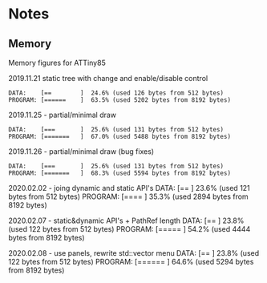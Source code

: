 # Notes

## Memory

Memory figures for ATTiny85

2019.11.21 static tree with change and enable/disable control
```text
DATA:    [==        ]  24.6% (used 126 bytes from 512 bytes)
PROGRAM: [======    ]  63.5% (used 5202 bytes from 8192 bytes)
```

2019.11.25 - partial/minimal draw
```text
DATA:    [===       ]  25.6% (used 131 bytes from 512 bytes)
PROGRAM: [=======   ]  67.0% (used 5488 bytes from 8192 bytes)
```

2019.11.26 - partial/minimal draw (bug fixes)
```text
DATA:    [===       ]  25.6% (used 131 bytes from 512 bytes)
PROGRAM: [=======   ]  68.3% (used 5594 bytes from 8192 bytes)
```

2020.02.02 - joing dynamic and static API's
DATA:    [==        ]  23.6% (used 121 bytes from 512 bytes)
PROGRAM: [====      ]  35.3% (used 2894 bytes from 8192 bytes)

2020.02.07 - static&dynamic API's + PathRef length
DATA:    [==        ]  23.8% (used 122 bytes from 512 bytes)
PROGRAM: [=====     ]  54.2% (used 4444 bytes from 8192 bytes)

2020.02.08 - use panels, rewrite std::vector menu
DATA:    [==        ]  23.8% (used 122 bytes from 512 bytes)
PROGRAM: [======    ]  64.6% (used 5294 bytes from 8192 bytes)
